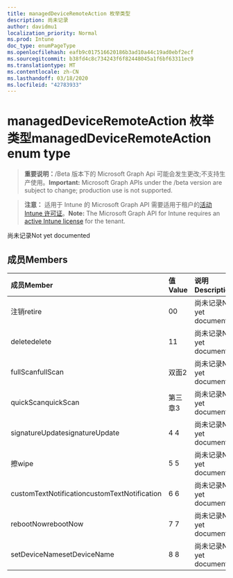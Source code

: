 ```yaml
---
title: managedDeviceRemoteAction 枚举类型
description: 尚未记录
author: davidmu1
localization_priority: Normal
ms.prod: Intune
doc_type: enumPageType
ms.openlocfilehash: eafb9c017516620186b3ad10a44c19ad0ebf2ecf
ms.sourcegitcommit: b38fd4c8c734243f6f82448045a1f6bf63311ec9
ms.translationtype: MT
ms.contentlocale: zh-CN
ms.lasthandoff: 03/18/2020
ms.locfileid: "42783933"
---
```

# <a name="manageddeviceremoteaction-enum-type"></a><span data-ttu-id="dbb97-103">managedDeviceRemoteAction 枚举类型</span><span class="sxs-lookup"><span data-stu-id="dbb97-103">managedDeviceRemoteAction enum type</span></span>

> <span data-ttu-id="dbb97-104">**重要说明：**/Beta 版本下的 Microsoft Graph Api 可能会发生更改;不支持生产使用。</span><span class="sxs-lookup"><span data-stu-id="dbb97-104">**Important:** Microsoft Graph APIs under the /beta version are subject to change; production use is not supported.</span></span>

> <span data-ttu-id="dbb97-105">**注意：** 适用于 Intune 的 Microsoft Graph API 需要适用于租户的[活动 Intune 许可证](https://go.microsoft.com/fwlink/?linkid=839381)。</span><span class="sxs-lookup"><span data-stu-id="dbb97-105">**Note:** The Microsoft Graph API for Intune requires an [active Intune license](https://go.microsoft.com/fwlink/?linkid=839381) for the tenant.</span></span>

<span data-ttu-id="dbb97-106">尚未记录</span><span class="sxs-lookup"><span data-stu-id="dbb97-106">Not yet documented</span></span>

## <a name="members"></a><span data-ttu-id="dbb97-107">成员</span><span class="sxs-lookup"><span data-stu-id="dbb97-107">Members</span></span>
|<span data-ttu-id="dbb97-108">成员</span><span class="sxs-lookup"><span data-stu-id="dbb97-108">Member</span></span>|<span data-ttu-id="dbb97-109">值</span><span class="sxs-lookup"><span data-stu-id="dbb97-109">Value</span></span>|<span data-ttu-id="dbb97-110">说明</span><span class="sxs-lookup"><span data-stu-id="dbb97-110">Description</span></span>|
|:---|:---|:---|
|<span data-ttu-id="dbb97-111">注销</span><span class="sxs-lookup"><span data-stu-id="dbb97-111">retire</span></span>|<span data-ttu-id="dbb97-112">0</span><span class="sxs-lookup"><span data-stu-id="dbb97-112">0</span></span>|<span data-ttu-id="dbb97-113">尚未记录</span><span class="sxs-lookup"><span data-stu-id="dbb97-113">Not yet documented</span></span>|
|<span data-ttu-id="dbb97-114">delete</span><span class="sxs-lookup"><span data-stu-id="dbb97-114">delete</span></span>|<span data-ttu-id="dbb97-115">1</span><span class="sxs-lookup"><span data-stu-id="dbb97-115">1</span></span>|<span data-ttu-id="dbb97-116">尚未记录</span><span class="sxs-lookup"><span data-stu-id="dbb97-116">Not yet documented</span></span>|
|<span data-ttu-id="dbb97-117">fullScan</span><span class="sxs-lookup"><span data-stu-id="dbb97-117">fullScan</span></span>|<span data-ttu-id="dbb97-118">双面</span><span class="sxs-lookup"><span data-stu-id="dbb97-118">2</span></span>|<span data-ttu-id="dbb97-119">尚未记录</span><span class="sxs-lookup"><span data-stu-id="dbb97-119">Not yet documented</span></span>|
|<span data-ttu-id="dbb97-120">quickScan</span><span class="sxs-lookup"><span data-stu-id="dbb97-120">quickScan</span></span>|<span data-ttu-id="dbb97-121">第三章</span><span class="sxs-lookup"><span data-stu-id="dbb97-121">3</span></span>|<span data-ttu-id="dbb97-122">尚未记录</span><span class="sxs-lookup"><span data-stu-id="dbb97-122">Not yet documented</span></span>|
|<span data-ttu-id="dbb97-123">signatureUpdate</span><span class="sxs-lookup"><span data-stu-id="dbb97-123">signatureUpdate</span></span>|<span data-ttu-id="dbb97-124">4 </span><span class="sxs-lookup"><span data-stu-id="dbb97-124">4</span></span>|<span data-ttu-id="dbb97-125">尚未记录</span><span class="sxs-lookup"><span data-stu-id="dbb97-125">Not yet documented</span></span>|
|<span data-ttu-id="dbb97-126">擦</span><span class="sxs-lookup"><span data-stu-id="dbb97-126">wipe</span></span>|<span data-ttu-id="dbb97-127">5 </span><span class="sxs-lookup"><span data-stu-id="dbb97-127">5</span></span>|<span data-ttu-id="dbb97-128">尚未记录</span><span class="sxs-lookup"><span data-stu-id="dbb97-128">Not yet documented</span></span>|
|<span data-ttu-id="dbb97-129">customTextNotification</span><span class="sxs-lookup"><span data-stu-id="dbb97-129">customTextNotification</span></span>|<span data-ttu-id="dbb97-130">6 </span><span class="sxs-lookup"><span data-stu-id="dbb97-130">6</span></span>|<span data-ttu-id="dbb97-131">尚未记录</span><span class="sxs-lookup"><span data-stu-id="dbb97-131">Not yet documented</span></span>|
|<span data-ttu-id="dbb97-132">rebootNow</span><span class="sxs-lookup"><span data-stu-id="dbb97-132">rebootNow</span></span>|<span data-ttu-id="dbb97-133">7 </span><span class="sxs-lookup"><span data-stu-id="dbb97-133">7</span></span>|<span data-ttu-id="dbb97-134">尚未记录</span><span class="sxs-lookup"><span data-stu-id="dbb97-134">Not yet documented</span></span>|
|<span data-ttu-id="dbb97-135">setDeviceName</span><span class="sxs-lookup"><span data-stu-id="dbb97-135">setDeviceName</span></span>|<span data-ttu-id="dbb97-136">8 </span><span class="sxs-lookup"><span data-stu-id="dbb97-136">8</span></span>|<span data-ttu-id="dbb97-137">尚未记录</span><span class="sxs-lookup"><span data-stu-id="dbb97-137">Not yet documented</span></span>|



